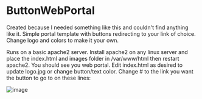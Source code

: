 # ButtonWebPortal
Created because I needed something like this and couldn't find anything like it. Simple portal template with buttons redirecting to your link of choice. Change logo and colors to make it your own.

Runs on a basic apache2 server. Install apache2 on any linux server and place the index.html and images folder in /var/www/html then restart apache2. You should see you web portal. Edit index.html as desired to update logo.jpg or change button/text color. Change # to the link you want the button to go to on these lines:

![image](https://user-images.githubusercontent.com/59536236/213078990-137848dd-5116-420d-b504-f3a563419af0.png)

